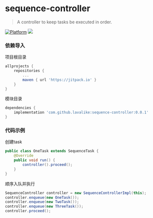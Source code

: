 # sequence-controller
> A controller to keep tasks be executed in order.

[![Platform](https://img.shields.io/badge/Platform-Android-00CC00.svg?style=flat)](https://www.android.com)
[![](https://jitpack.io/v/lavalike/sequence-controller.svg)](https://jitpack.io/#lavalike/sequence-controller)


### 依赖导入

项目根目录

``` gradle
allprojects {
	repositories {
		...
		maven { url 'https://jitpack.io' }
	}
}
```

模块目录

``` gradle
dependencies {
	implementation 'com.github.lavalike:sequence-controller:0.0.1'
}
```

### 代码示例

创建task

``` java
public class OneTask extends SequenceTask {
    @Override
    public void run() {
        controller().proceed();
    }
}
```

顺序入队并执行

``` java
SequenceController controller = new SequenceControllerImpl(this);
controller.enqueue(new OneTask());
controller.enqueue(new TwoTask());
controller.enqueue(new ThreeTask());
controller.proceed();
```